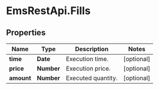 # EmsRestApi.Fills

## Properties

Name | Type | Description | Notes
------------ | ------------- | ------------- | -------------
**time** | **Date** | Execution time. | [optional] 
**price** | **Number** | Execution price. | [optional] 
**amount** | **Number** | Executed quantity. | [optional] 


